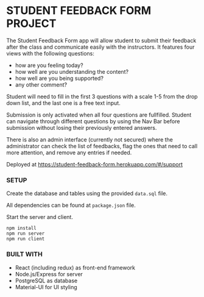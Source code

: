 # STUDENT FEEDBACK FORM PROJECT

The Student Feedback Form app will allow student to submit their feedback after the class and communicate easily with the instructors. It features four views with the following questions:
- how are you feeling today?
- how well are you understanding the content?
- how well are you being supported?
- any other comment?

Student will need to fill in the first 3 questions with a scale 1-5 from the drop down list, and the last one is a free text input.

Submission is only activated when all four questions are fullfilled. Student can navigate through different questions by using the Nav Bar before submission without losing their previously entered answers.

There is also an admin interface (currently not secured) where the administrator can check the list of feedbacks, flag the ones that need to call more attention, and remove any entries if needed.

Deployed at https://student-feedback-form.herokuapp.com/#/support

### SETUP

Create the database and tables using the provided `data.sql` file. 

All dependencies can be found at `package.json` file.

Start the server and client.

```
npm install
npm run server
npm run client
```
### BUILT WITH

- React (including redux) as front-end framework
- Node.js/Express for server
- PostgreSQL as database
- Material-UI for UI styling
